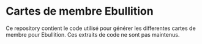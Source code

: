 # Cartes de membre Ebullition

Ce repository contient le code utilisé pour générer les differentes
cartes de membre pour Ebullition. Ces extraits de code ne sont pas
maintenus.